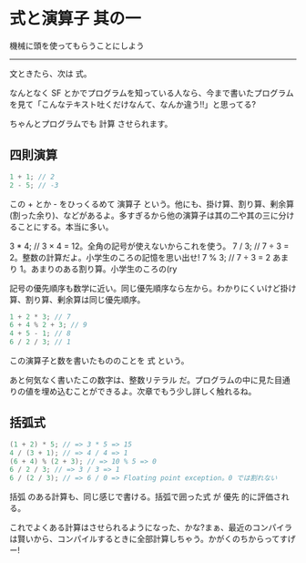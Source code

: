# 式と演算子 其の一

機械に頭を使ってもらうことにしよう

---

文ときたら、次は 式。

なんとなく SF とかでプログラムを知っている人なら、今まで書いたプログラムを見て「こんなテキスト吐くだけなんて、なんか違う!!」と思ってる?

ちゃんとプログラムでも 計算 させられます。


## 四則演算

```cpp
1 + 1; // 2
2 - 5; // -3
```

この + とか - をひっくるめて 演算子 という。他にも、掛け算、割り算、剰余算(割った余り)、などがあるよ。多すぎるから他の演算子は其の二や其の三に分けることにする。本当に多い。

3 * 4; // 3 × 4 = 12。全角の記号が使えないからこれを使う。
7 / 3; // 7 ÷ 3 = 2。整数の計算だよ。小学生のころの記憶を思い出せ!
7 % 3; // 7 ÷ 3 = 2 あまり 1。あまりのある割り算。小学生のころの(ry

記号の優先順序も数学に近い。同じ優先順序なら左から。わかりにくいけど掛け算、割り算、剰余算は同じ優先順序。

```cpp
1 + 2 * 3; // 7
6 + 4 % 2 + 3; // 9
4 + 5 - 1; // 8
6 / 2 / 3; // 1
```

この演算子と数を書いたもののことを 式 という。

あと何気なく書いたこの数字は、整数リテラル だ。プログラムの中に見た目通りの値を埋め込むことができるよ。次章でもう少し詳しく触れるね。


## 括弧式

```cpp
(1 + 2) * 5; // => 3 * 5 => 15
4 / (3 + 1); // => 4 / 4 => 1
(6 + 4) % (2 + 3); // => 10 % 5 => 0
6 / 2 / 3; // => 3 / 3 => 1
6 / (2 / 3); // => 6 / 0 => Floating point exception。0 では割れない
```

括弧 のある計算も、同じ感じで書ける。括弧で囲った式 が 優先 的に評価される。

これでよくある計算はさせられるようになった、かな?まぁ、最近のコンパイラは賢いから、コンパイルするときに全部計算しちゃう。かがくのちからってすげー!
